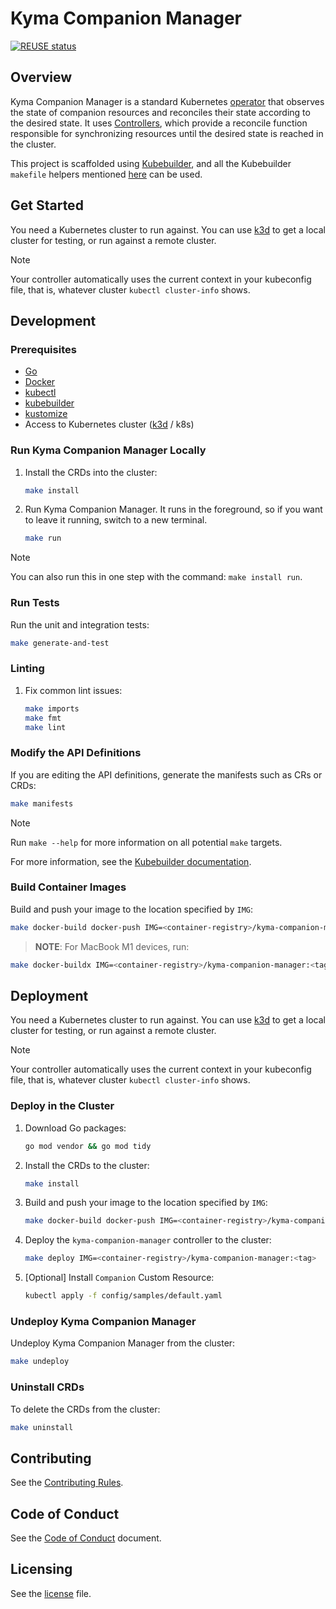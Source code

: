 # Kyma Companion Manager
<!--- mandatory --->

[![REUSE status](https://api.reuse.software/badge/github.com/kyma-project/kyma-companion-manager)](https://api.reuse.software/info/github.com/kyma-project/kyma-companion-manager)

## Overview
<!--- mandatory section --->

Kyma Companion Manager is a standard Kubernetes [operator](https://kubernetes.io/docs/concepts/extend-kubernetes/operator/) that observes the state of companion resources and reconciles their state according to the desired state. It uses [Controllers](https://kubernetes.io/docs/concepts/architecture/controller/), which provide a reconcile function responsible for synchronizing resources until the desired state is reached in the cluster.

This project is scaffolded using [Kubebuilder](https://book.kubebuilder.io), and all the Kubebuilder `makefile` helpers mentioned [here](https://book.kubebuilder.io/reference/makefile-helpers.html) can be used.

## Get Started

You need a Kubernetes cluster to run against. You can use [k3d](https://k3d.io/) to get a local cluster for testing, or run against a remote cluster.
> [!NOTE]
> Your controller automatically uses the current context in your kubeconfig file, that is, whatever cluster `kubectl cluster-info` shows.

## Development

### Prerequisites

- [Go](https://go.dev/)
- [Docker](https://www.docker.com/)
- [kubectl](https://kubernetes.io/docs/tasks/tools/)
- [kubebuilder](https://book.kubebuilder.io/)
- [kustomize](https://kustomize.io/)
- Access to Kubernetes cluster ([k3d](https://k3d.io/) / k8s)

### Run Kyma Companion Manager Locally

1. Install the CRDs into the cluster:

   ```sh
   make install
   ```

2. Run Kyma Companion Manager. It runs in the foreground, so if you want to leave it running, switch to a new terminal.

   ```sh
   make run
   ```

> [!NOTE]
> You can also run this in one step with the command: `make install run`.

### Run Tests

Run the unit and integration tests:

```sh
make generate-and-test
```

### Linting

1. Fix common lint issues:

   ```sh
   make imports
   make fmt
   make lint
   ```

### Modify the API Definitions

If you are editing the API definitions, generate the manifests such as CRs or CRDs:

```sh
make manifests
```

> [!NOTE]
> Run `make --help` for more information on all potential `make` targets.

For more information, see the [Kubebuilder documentation](https://book.kubebuilder.io/introduction.html).

### Build Container Images

Build and push your image to the location specified by `IMG`:

```sh
make docker-build docker-push IMG=<container-registry>/kyma-companion-manager:<tag> # If using docker, <container-registry> is your username.
```

> **NOTE**: For MacBook M1 devices, run:

```sh
make docker-buildx IMG=<container-registry>/kyma-companion-manager:<tag>
```
## Deployment

You need a Kubernetes cluster to run against. You can use [k3d](https://k3d.io/) to get a local cluster for testing, or run against a remote cluster.
> [!NOTE]
> Your controller automatically uses the current context in your kubeconfig file, that is, whatever cluster `kubectl cluster-info` shows.

### Deploy in the Cluster

1. Download Go packages:

   ```sh
   go mod vendor && go mod tidy
   ```

2. Install the CRDs to the cluster:

   ```sh
   make install
   ```

3. Build and push your image to the location specified by `IMG`:

   ```sh
   make docker-build docker-push IMG=<container-registry>/kyma-companion-manager:<tag>
   ```

4. Deploy the `kyma-companion-manager` controller to the cluster:

   ```sh
   make deploy IMG=<container-registry>/kyma-companion-manager:<tag>
   ```

5. [Optional] Install `Companion` Custom Resource:

   ```sh
   kubectl apply -f config/samples/default.yaml
   ```

### Undeploy Kyma Companion Manager

Undeploy Kyma Companion Manager from the cluster:

   ```sh
   make undeploy
   ```

### Uninstall CRDs

To delete the CRDs from the cluster:

   ```sh
   make uninstall
   ```

## Contributing
<!--- mandatory section - do not change this! --->

See the [Contributing Rules](CONTRIBUTING.md).

## Code of Conduct
<!--- mandatory section - do not change this! --->

See the [Code of Conduct](CODE_OF_CONDUCT.md) document.

## Licensing
<!--- mandatory section - do not change this! --->

See the [license](./LICENSE) file.
